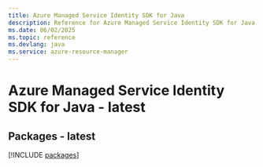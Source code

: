 ```yaml
---
title: Azure Managed Service Identity SDK for Java
description: Reference for Azure Managed Service Identity SDK for Java
ms.date: 06/02/2025
ms.topic: reference
ms.devlang: java
ms.service: azure-resource-manager
---
```

# Azure Managed Service Identity SDK for Java - latest
## Packages - latest
[!INCLUDE [packages](managed-service-identity-index.md)]